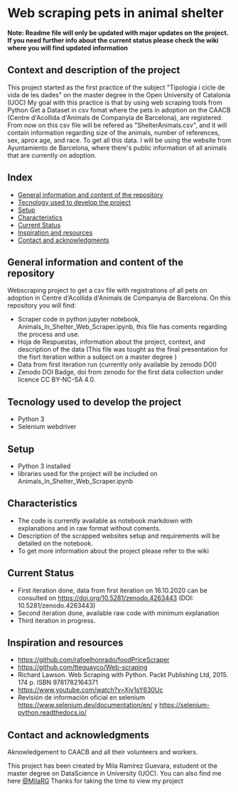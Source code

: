 # Web scraping pets in animal shelter

**Note: Readme file will only be updated with major updates on the project. If you need further info about the current status please check the wiki where you will find updated information**

## Context and description of the project
This project started as the first practice of the subject "Tipologia i cicle de vida de les dades" on the master degree in the Open University of Catalonia (UOC)
My goal with this practice is that by using web scraping tools from Python Get a Dataset in csv fomat where the pets in adoption on the CAACB (Centre d'Acollida d'Animals de Companyia de Barcelona), are registered. 
From now on this csv file will be refered as "ShelterAnimals.csv", and it will contain information regarding size of the animals, number of references, sex, aprox age, and race. 
To get all this data. I will be using the website from Ayuntamiento de Barcelona, where there's public information of all animals that are currently on adoption. 

## Index
* [General information and content of the repository](#General-information-and-content-of-the-repository)
* [Tecnology used to develop the project](#Tecnology-used-to-develop-the-project)
* [Setup](#setup)
* [Characteristics](#Characteristics)
* [Current Status](#Current-Status)
* [Inspiration and resources](#Inspiration-and-resources)
* [Contact and acknowledgments](#Contact-and-acknowledgments)

## General information and content of the repository 

Webscraping project to get a csv file with registrations of all pets on adoption in Centre d'Acollida d'Animals de Companyia de Barcelona.
On this repository you will find:

* Scraper code in python  jupyter notebook, Animals_In_Shelter_Web_Scraper.ipynb, this file has coments regarding the process and use.
* Hoja de Respuestas, information about the project, context, and description of the data (This file was tought as the final presentation for the fisrt iteration within a subject on a master degree )
* Data from first iteration run (currently only available by zenodo DOI)
* Zenodo DOI Badge, doi from zenodo for the first data collection under licence CC BY-NC-SA 4.0.

## Tecnology used to develop the project

* Python 3
* Selenium webdriver

## Setup

* Python 3 installed 
* libraries used for the project will be included on Animals_In_Shelter_Web_Scraper.ipynb 

## Characteristics

* The code is currently available as notebook markdown with explanations and in raw format without coments.
* Description of the scrapped websites setup and requirements will be detailed on the notebook.
* To get more information about the project please refer to the wiki

## Current Status

* First iteration done, data from first iteration on 16.10.2020 can be consulted on https://doi.org/10.5281/zenodo.4263443 (DOI: 10.5281/zenodo.4263443)
* Second iteration done, available raw code with minimum explanation
* Third iteration in progress. 

## Inspiration and resources

* https://github.com/rafoelhonrado/foodPriceScraper
* https://github.com/tteguayco/Web-scraping
* Richard Lawson. Web Scraping with Python. Packt Publishing Ltd, 2015. 174 p. ISBN 9781782164371
* https://www.youtube.com/watch?v=Xjv1sY630Uc
* Revisión de información oficial en selenium https://www.selenium.dev/documentation/en/  y https://selenium-python.readthedocs.io/

## Contact and acknowledgments

Aknowledgement to CAACB and all their volunteers and workers. 

This project has been created by Mila Ramírez Guevara, estudent ot the master degree on DataScience in University (UOC). 
You can also find me here [@MilaRG](https://www.linkedin.com/in/mila-ram%C3%ADrez-guevara-78636585/)
Thanks for taking the time to view my project 
